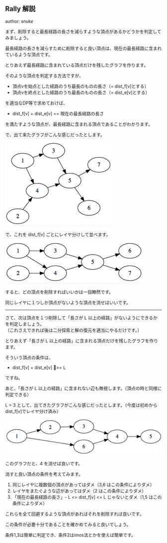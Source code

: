 Rally 解説
----

author: *snuke*

まず、削除すると最長経路の長さを減らすような頂点があるかどうかを判定してみましょう。

最長経路の長さを減らすために削除すると良い頂点は、現在の最長経路に含まれているような頂点です。

とりあえず最長経路に含まれている頂点だけを残したグラフを作ります。

そのような頂点を判定する方法ですが、

- 頂点vを始点とした経路のうち最長のものの長さ（= dist_f[v]とする）
- 頂点vを終点とした経路のうち最長のものの長さ（= dist_e[v]とする）

を適当なDP等で求めておけば、

- dist_f[v] + dist_e[v] == 現在の最長経路の長さ

を満たすような頂点が、最長経路に含まれる頂点であることがわかります。

で、出て来たグラフがこんな感じだったとします。

![fig1](fig1.png "fig1")

で、これを dist_f[v] ごとにレイヤ分けして並べます。

![fig2](fig2.png "fig2")

すると、どの頂点を削除すればいいかは一目瞭然です。

同じレイヤに１つしか頂点がないような頂点を消せばいいです。

---

さて、次は頂点を１つ削除して「長さが L 以上の経路」がないようにできるかを判定しましょう。<br>
（これさえできれば後は二分探索と解の復元を適当にやるだけです。）

とりあえず「長さが L 以上の経路」に含まれる頂点だけを残したグラフを作ります。

そういう頂点の条件は、

- dist_f[v] + dist_e[v] >= L

ですね。

あと、「長さが L 以上の経路」に含まれない辺も無視します。（頂点の時と同様に判定できる）

L = 3 として、出てきたグラフがこんな感じだったとします。（今度は初めからdist_f[v]でレイヤ分け済み）

![fig3](fig3.png "fig3")

このグラフだと、4 を消せば良いです。

消すと良い頂点の条件を考えてみます。

1. 同じレイヤに複数個の頂点があってはダメ（3,6 はこの条件によりダメ）
2. レイヤをまたぐような辺があってはダメ（2 はこの条件によりダメ）
3. 「現在の最長経路の長さ」- L <= dist_f[v] <= L じゃないとダメ（1,5 はこの条件によりダメ）

これらを全て回避するような頂点があればそれを削除すれば良いです。

この条件が必要十分であることを確かめてみると良いでしょう。

条件1,3は簡単に判定でき、条件2はimos法とかを使えば簡単です。




